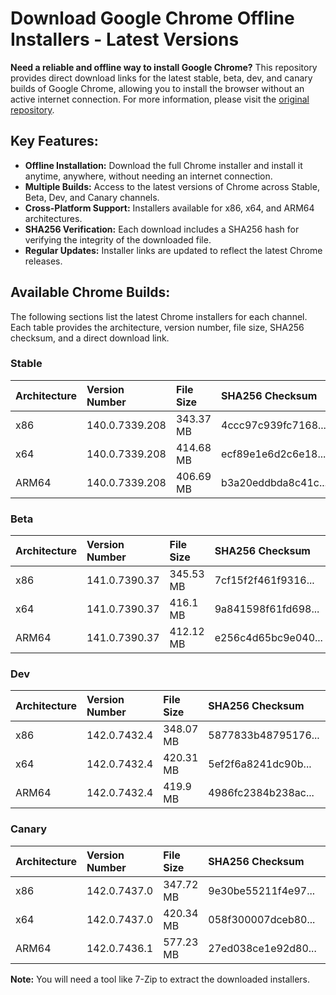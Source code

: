 # Download Google Chrome Offline Installers - Latest Versions

**Need a reliable and offline way to install Google Chrome?** This repository provides direct download links for the latest stable, beta, dev, and canary builds of Google Chrome, allowing you to install the browser without an active internet connection. For more information, please visit the [original repository](https://github.com/Bush2021/chrome_installer).

## Key Features:

*   **Offline Installation:** Download the full Chrome installer and install it anytime, anywhere, without needing an internet connection.
*   **Multiple Builds:** Access to the latest versions of Chrome across Stable, Beta, Dev, and Canary channels.
*   **Cross-Platform Support:** Installers available for x86, x64, and ARM64 architectures.
*   **SHA256 Verification:** Each download includes a SHA256 hash for verifying the integrity of the downloaded file.
*   **Regular Updates:** Installer links are updated to reflect the latest Chrome releases.

## Available Chrome Builds:

The following sections list the latest Chrome installers for each channel. Each table provides the architecture, version number, file size, SHA256 checksum, and a direct download link.

### Stable

| Architecture | Version Number     | File Size | SHA256 Checksum                  | Download Link                                                                                                                                                                                                                               |
| :----------- | :----------------- | :-------- | :------------------------------- | :------------------------------------------------------------------------------------------------------------------------------------------------------------------------------------------------------------------------------------------ |
| x86          | 140.0.7339.208     | 343.37 MB | 4ccc97c939fc7168...             | [Download](https://dl.google.com/release2/chrome/br4sgfey53ocxyz36zfh6p6oy4_140.0.7339.208/140.0.7339.208_chrome_installer_uncompressed.exe)                                                                                                 |
| x64          | 140.0.7339.208     | 414.68 MB | ecf89e1e6d2c6e18...             | [Download](https://dl.google.com/release2/chrome/ac3nic2ahkdg3nwp2cxz7lbucyma_140.0.7339.208/140.0.7339.208_chrome_installer_uncompressed.exe)                                                                                                 |
| ARM64        | 140.0.7339.208     | 406.69 MB | b3a20eddbda8c41c...             | [Download](https://dl.google.com/release2/chrome/gwvieopx7purdu7szpiyjqokoy_140.0.7339.208/140.0.7339.208_chrome_installer_uncompressed.exe)                                                                                                 |

### Beta

| Architecture | Version Number  | File Size | SHA256 Checksum                  | Download Link                                                                                                                                                                                                                              |
| :----------- | :-------------- | :-------- | :------------------------------- | :----------------------------------------------------------------------------------------------------------------------------------------------------------------------------------------------------------------------------------------- |
| x86          | 141.0.7390.37   | 345.53 MB | 7cf15f2f461f9316...             | [Download](https://dl.google.com/release2/chrome/ad2pwxgnkhyu5vrkquoq6cw5edoq_141.0.7390.37/141.0.7390.37_chrome_installer_uncompressed.exe)                                                                                                |
| x64          | 141.0.7390.37   | 416.1 MB  | 9a841598f61fd698...             | [Download](https://dl.google.com/release2/chrome/aceb3ppo4a6c3gvyaxoqqodfifja_141.0.7390.37/141.0.7390.37_chrome_installer_uncompressed.exe)                                                                                                |
| ARM64        | 141.0.7390.37   | 412.12 MB | e256c4d65bc9e040...             | [Download](https://dl.google.com/release2/chrome/nq6rbpfy7kkuzeqqx4z3c47x2u_141.0.7390.37/141.0.7390.37_chrome_installer_uncompressed.exe)                                                                                                |

### Dev

| Architecture | Version Number | File Size | SHA256 Checksum                  | Download Link                                                                                                                                                                                                                              |
| :----------- | :------------- | :-------- | :------------------------------- | :----------------------------------------------------------------------------------------------------------------------------------------------------------------------------------------------------------------------------------------- |
| x86          | 142.0.7432.4   | 348.07 MB | 5877833b48795176...             | [Download](https://dl.google.com/release2/chrome/jtqj65pu73ocavozxpqeqfoc5a_142.0.7432.4/142.0.7432.4_chrome_installer_uncompressed.exe)                                                                                                |
| x64          | 142.0.7432.4   | 420.31 MB | 5ef2f6a8241dc90b...             | [Download](https://dl.google.com/release2/chrome/acyzool5b5ka4eccurty4xtpze4q_142.0.7432.4/142.0.7432.4_chrome_installer_uncompressed.exe)                                                                                                |
| ARM64        | 142.0.7432.4   | 419.9 MB  | 4986fc2384b238ac...             | [Download](https://dl.google.com/release2/chrome/fhhcxlokv2nacmcipcu2g6xleq_142.0.7432.4/142.0.7432.4_chrome_installer_uncompressed.exe)                                                                                                |

### Canary

| Architecture | Version Number | File Size | SHA256 Checksum                  | Download Link                                                                                                                                                                                                                              |
| :----------- | :------------- | :-------- | :------------------------------- | :----------------------------------------------------------------------------------------------------------------------------------------------------------------------------------------------------------------------------------------- |
| x86          | 142.0.7437.0   | 347.72 MB | 9e30be55211f4e97...             | [Download](https://dl.google.com/release2/chrome/ad4w7dbtjlnnjgd5bjg7gxtxewtq_142.0.7437.0/142.0.7437.0_chrome_installer_uncompressed.exe)                                                                                                |
| x64          | 142.0.7437.0   | 420.34 MB | 058f300007dceb80...             | [Download](https://dl.google.com/release2/chrome/acrzdqegbrtgzxbpmz5y2ubm6vra_142.0.7437.0/142.0.7437.0_chrome_installer_uncompressed.exe)                                                                                                |
| ARM64        | 142.0.7436.1   | 577.23 MB | 27ed038ce1e92d80...             | [Download](https://dl.google.com/release2/chrome/adcidbqa2srw2a2h2ogvsktnh6ca_142.0.7436.1/142.0.7436.1_chrome_installer_uncompressed.exe)                                                                                                |

**Note:** You will need a tool like 7-Zip to extract the downloaded installers.
